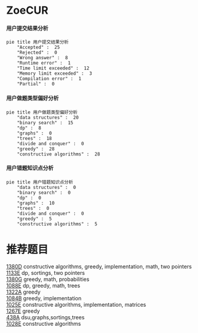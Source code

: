 # ZoeCUR

<!-- tabs:start -->



#### **用户提交结果分析**

```mermaid
pie title 用户提交结果分析
    "Accepted" :  25
    "Rejected" :  0
    "Wrong answer" :  8
    "Runtime error" :  1
    "Time limit exceeded" :  12
    "Memory limit exceeded" :  3
    "Compilation error" :  1
    "Partial" :  0
```

#### **用户做题类型偏好分析**

```mermaid
pie title 用户做题类型偏好分析
    "data structures" :  20
    "binary search" :  15
    "dp" :  8
    "graphs" :  0
    "trees" :  18
    "divide and conquer" :  0
    "greedy" :  28
    "constructive algorithms" :  28
```
#### **用户错题知识点分析**

```mermaid
pie title 用户错题知识点分析
    "data structures" :  0
    "binary search" :  0
    "dp" :  0
    "graphs" :  10
    "trees" :  0
    "divide and conquer" :  0
    "greedy" :  5
    "constructive algorithms" :  5
```



<!-- tabs:end -->
# 推荐题目
[1380D](https://codeforces.com/contest/1380/problem/D)		constructive algorithms,
                        greedy,
                        implementation,
                        math,
                        two pointers		  
[1133E](https://codeforces.com/contest/1133/problem/E)		dp,
                        sortings,
                        two pointers		  
[1380G](https://codeforces.com/contest/1380/problem/G)		greedy,
                        math,
                        probabilities		  
[1088E](https://codeforces.com/contest/1088/problem/E)		dp,
                        greedy,
                        math,
                        trees		  
[1322A](https://codeforces.com/contest/1322/problem/A)		greedy		  
[1084B](https://codeforces.com/contest/1084/problem/B)		greedy,
                        implementation		  
[1025E](https://codeforces.com/contest/1025/problem/E)		constructive algorithms,
                        implementation,
                        matrices		  
[1267E](https://codeforces.com/contest/1267/problem/E)		greedy		  
[438A](https://codeforces.com/contest/438/problem/A)		dsu,graphs,sortings,trees		  
[1028E](https://codeforces.com/contest/1028/problem/E)		constructive algorithms		  
